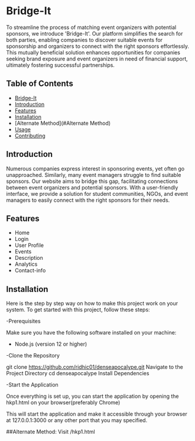 # Bridge-It
To streamline the process of matching event organizers with potential sponsors, we introduce 'Bridge-It'. Our platform simplifies the search for both parties, enabling companies to discover suitable events for sponsorship and organizers to connect with the right sponsors effortlessly.
This mutually beneficial solution enhances opportunities for companies seeking brand exposure and event organizers in need of financial support, ultimately fostering successful partnerships.


## Table of Contents

- [Bridge-It](#project-title)
- [Introduction](#introduction)
- [Features](#features)
- [Installation](#installation)
- [Alternate Method](#Alternate Method)
- [Usage](#usage)
- [Contributing](#contributing)

## Introduction

Numerous companies express interest in sponsoring events, yet often go unapproached. Similarly, many event managers struggle to find suitable sponsors. Our website aims to bridge this gap, facilitating connections between event organizers and potential sponsors. With a
user-friendly interface, we provide a solution for student communities, NGOs, and event managers to easily connect
with the right sponsors for their needs.


## Features

- Home
- Login
- User Profile
- Events
- Description
- Analytics
- Contact-info 

## Installation

Here is the step by step way on how to make this project work on your system.
To get started with this project, follow these steps:

-Prerequisites

Make sure you have the following software installed on your machine:

- Node.js (version 12 or higher)

-Clone the Repository

git clone https://github.com/ridhic01/denseapocalype.git
Navigate to the Project Directory
cd denseapocalype
Install Dependencies

-Start the Application

Once everything is set up, you can start the application by opening the hkp1.html on your browser(preferably Chrome)

This will start the application and make it accessible through your browser at 127.0.0.1:3000 or any other port that you may specified.

##Alternate Method:
Visit /hkp1.html
